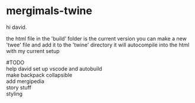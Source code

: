# mergimals-twine
hi david.

the html file in the 'build' folder is the current version
you can make a new 'twee' file and add it to the 'twine' directory
it will autocompile into the html with my current setup

#TODO  
help david set up vscode and autobuild  
make backpack collapsible  
add mergipedia  
story stuff  
styling  